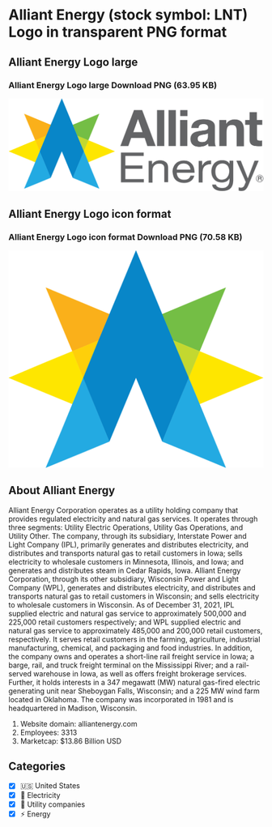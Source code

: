 # Alliant Energy (stock symbol: LNT) Logo in transparent PNG format

## Alliant Energy Logo large

### Alliant Energy Logo large Download PNG (63.95 KB)

![Alliant Energy Logo large Download PNG (63.95 KB)](/img/orig/LNT_BIG-c3443001.png)

## Alliant Energy Logo icon format

### Alliant Energy Logo icon format Download PNG (70.58 KB)

![Alliant Energy Logo icon format Download PNG (70.58 KB)](/img/orig/LNT-f1fa1c2b.png)

## About Alliant Energy

Alliant Energy Corporation operates as a utility holding company that provides regulated electricity and natural gas services. It operates through three segments: Utility Electric Operations, Utility Gas Operations, and Utility Other. The company, through its subsidiary, Interstate Power and Light Company (IPL), primarily generates and distributes electricity, and distributes and transports natural gas to retail customers in Iowa; sells electricity to wholesale customers in Minnesota, Illinois, and Iowa; and generates and distributes steam in Cedar Rapids, Iowa. Alliant Energy Corporation, through its other subsidiary, Wisconsin Power and Light Company (WPL), generates and distributes electricity, and distributes and transports natural gas to retail customers in Wisconsin; and sells electricity to wholesale customers in Wisconsin. As of December 31, 2021, IPL supplied electric and natural gas service to approximately 500,000 and 225,000 retail customers respectively; and WPL supplied electric and natural gas service to approximately 485,000 and 200,000 retail customers, respectively. It serves retail customers in the farming, agriculture, industrial manufacturing, chemical, and packaging and food industries. In addition, the company owns and operates a short-line rail freight service in Iowa; a barge, rail, and truck freight terminal on the Mississippi River; and a rail-served warehouse in Iowa, as well as offers freight brokerage services. Further, it holds interests in a 347 megawatt (MW) natural gas-fired electric generating unit near Sheboygan Falls, Wisconsin; and a 225 MW wind farm located in Oklahoma. The company was incorporated in 1981 and is headquartered in Madison, Wisconsin.

1. Website domain: alliantenergy.com
2. Employees: 3313
3. Marketcap: $13.86 Billion USD


## Categories
- [x] 🇺🇸 United States
- [x] 🔋 Electricity
- [x] 🚰 Utility companies
- [x] ⚡ Energy
